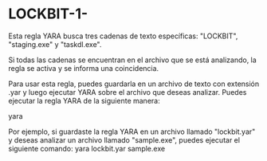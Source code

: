 # LOCKBIT-1-
Esta regla YARA busca tres cadenas de texto específicas: "LOCKBIT", "staging.exe" y "taskdl.exe".

Si todas las cadenas se encuentran en el archivo que se está analizando, la regla se activa y se informa una coincidencia.

Para usar esta regla, puedes guardarla en un archivo de texto con extensión .yar 
y luego ejecutar YARA sobre el archivo que deseas analizar. Puedes ejecutar la regla YARA de la siguiente manera:

yara <nombre del archivo yara> <archivo a analizar>

Por ejemplo, si guardaste la regla YARA en un archivo llamado "lockbit.yar" y deseas analizar un archivo llamado "sample.exe", puedes ejecutar el siguiente comando:
yara lockbit.yar sample.exe
